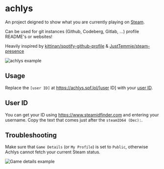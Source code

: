 # achlys
An project deigned to show what you are currently playing on [Steam](https://store.steampowered.com).

Can be used for git instances (Github, Codeberg, Gitlab, ...) profile README's or websites!

Heavily inspired by [kittinan/spotify-github-profile](https://github.com/kittinan/spotify-github-profile) & [JustTemmie/steam-presence](https://github.com/JustTemmie/steam-presence)

![achlys example](https://achlys.spf.lol/76561199104713718)

## Usage

Replace the `[user ID]` at https://achlys.spf.lol/[user ID] with your [user ID](#user-id).

## User ID

You can get your ID using https://www.steamidfinder.com and entering your username. Copy the text that comes just after the `steamID64 (Dec):`.

## Troubleshooting

Make sure that `Game Details` (or `My Profile`) is set to `Public`, otherwise Achlys cannot fetch your current Steam status.

![Game details example](https://i.imgur.com/cuzGUw1.png)